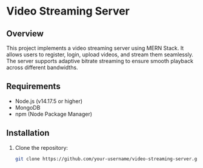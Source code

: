 # Video Streaming Server

## Overview
This project implements a video streaming server using MERN Stack. It allows users to register, login, upload videos, and stream them seamlessly. The server supports adaptive bitrate streaming to ensure smooth playback across different bandwidths.

## Requirements
- Node.js (v14.17.5 or higher)
- MongoDB
- npm (Node Package Manager)

## Installation
1. Clone the repository:
   ```bash
   git clone https://github.com/your-username/video-streaming-server.git
